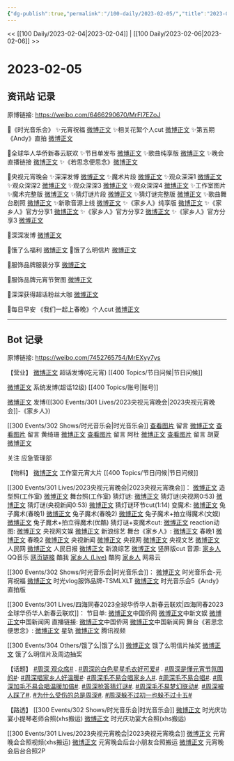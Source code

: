 ```yaml
---
{"dg-publish":true,"permalink":"/100-daily/2023-02-05/","title":"2023-02-05"}
---
```



<< [[100 Daily/2023-02-04\|2023-02-04]] | [[100 Daily/2023-02-06\|2023-02-06]] >>

# 2023-02-05

## 资讯站 记录

原博链接: https://weibo.com/6466290670/MrFl7EZoJ

🌟《时光音乐会》
✨元宵祝福 [微博正文](https://m.weibo.cn/6466290670/4865828354789986)
✨相关花絮个人cut [微博正文](https://m.weibo.cn/6466290670/4865789972972268)
✨第五期《Andy》直拍 [微博正文](https://m.weibo.cn/6466290670/4865731416819077)

🌟全球华人华侨新春云联欢
✨节目单发布 [微博正文](https://m.weibo.cn/6466290670/4865744111665738)
✨歌曲纯享版 [微博正文](https://m.weibo.cn/6466290670/4865846982216353)
✨晚会直播链接 [微博正文](https://m.weibo.cn/6466290670/4865800098025948)
✨《若思念便思念》[微博正文](https://m.weibo.cn/6466290670/4865880062433621)

🌟央视元宵晚会
✨深深发博 [微博正文](https://m.weibo.cn/6466290670/4865901453122512)
✨魔术片段 [微博正文](https://m.weibo.cn/6466290670/4865886408152704)
✨观众深深1 [微博正文](https://m.weibo.cn/6466290670/4865890178832221)
✨观众深深2 [微博正文](https://m.weibo.cn/6466290670/4865888479872008)
✨观众深深3 [微博正文](https://m.weibo.cn/6466290670/4865886807135725)
✨观众深深4 [微博正文](https://m.weibo.cn/6466290670/4865883782521077)
✨工作室图片 [](https://m.weibo.cn/6466290670/486589788350606)
✨魔术完整版 [微博正文](https://m.weibo.cn/6466290670/4865937079537459)
✨猜灯谜片段 [微博正文](https://m.weibo.cn/6466290670/4865890972078662)
✨猜灯谜完整版 [微博正文](https://m.weibo.cn/6466290670/4865888887512635)
✨歌曲舞台剧照 [微博正文](https://m.weibo.cn/6466290670/4865902858995249)
✨新歌音源上线 [微博正文](https://m.weibo.cn/6466290670/4865936836006208)
✨《家乡人》纯享版 [微博正文](https://m.weibo.cn/6466290670/4865904624534856)
✨《家乡人》官方分享1 [微博正文](https://m.weibo.cn/6466290670/4865898281699018)
✨《家乡人》官方分享2 [微博正文](https://m.weibo.cn/6466290670/4865900341100615)
✨《家乡人》官方分享3 [微博正文](https://m.weibo.cn/6466290670/4865900702338804)

🌟深深发博 [微博正文](https://m.weibo.cn/6466290670/4865881370263710)

🌟饿了么福利 [微博正文](https://m.weibo.cn/6466290670/4865736377372851)
🌟饿了么明信片 [微博正文](https://m.weibo.cn/6466290670/4865730446624579)

🌟服饰品牌服装分享 [微博正文](https://m.weibo.cn/6466290670/4865724726120129)

🌟服饰品牌元宵节贺图 [微博正文](https://m.weibo.cn/6466290670/4865726730994839)

🌟深深获得超话粉丝大咖 [微博正文](https://m.weibo.cn/6466290670/4865881710010222)

🌟每日早安
《我们一起上春晚》个人cut [微博正文](https://m.weibo.cn/6466290670/4865701607637593)

---
## Bot 记录

原博链接: https://weibo.com/7452765754/MrEXyy7ys

【营业】
[微博正文](https://m.weibo.cn/1736988591/4865877717028646) 超话发博(吃元宵) [[400 Topics/节日问候\|节日问候]] 

[微博正文](https://m.weibo.cn/1736988591/4865878019278000) 系统发博(超话12级) [[400 Topics/账号\|账号]]

[微博正文](https://m.weibo.cn/1736988591/4865900634708420) 发博([[300 Events/301 Lives/2023央视元宵晚会\|2023央视元宵晚会]]-《家乡人》)

[[300 Events/302 Shows/时光音乐会\|时光音乐会]]
[查看图片](https://wx1.sinaimg.cn/large/0088n2Pggy1hat0gqxpg0j30yi0c8dgq.jpg) 留言 [微博正文](https://m.weibo.cn/1736988591/4865545242938744)
[查看图片](https://wx4.sinaimg.cn/large/0088n2Pggy1hat0hnisf4j30u00xxtd2.jpg) 留言 黄绮珊 [微博正文](https://m.weibo.cn/1766673785/4865177247551324)
[查看图片](https://wx3.sinaimg.cn/large/0088n2Pggy1hat0h5pi6rj30u00xutcy.jpg) 留言 阿杜 [微博正文](https://m.weibo.cn/1355837881/4865185397610359)
[查看图片](https://wx1.sinaimg.cn/large/0088n2Pggy1hat0h1w889j30u00xgaee.jpg) 留言 胡夏 [微博正文](https://m.weibo.cn/1704091601/4865180800911131)

关注 应急管理部

【物料】
[微博正文](https://m.weibo.cn/7478855230/4865572804494822) 工作室元宵大片 [[400 Topics/节日问候\|节日问候]]

[[300 Events/301 Lives/2023央视元宵晚会\|2023央视元宵晚会]]：
[微博正文](https://m.weibo.cn/7478855230/4865897150023362) 造型照(工作室)
[微博正文](https://m.weibo.cn/7478855230/4865901927075652) 舞台照(工作室)
猜灯谜:
[微博正文](https://m.weibo.cn/3266943013/4865890028355805) 猜灯谜(央视网0:53)
[微博正文](https://m.weibo.cn/2656274875/4865881244702213) 猜灯谜(央视新闻0:53)
[微博正文](https://m.weibo.cn/6466290670/4865888887512635) 猜灯谜环节cut(1:14)
变魔术:
[微博正文](https://m.weibo.cn/3506728370/4865882381360052) 兔子魔术(春晚1)
[微博正文](https://m.weibo.cn/3506728370/4865888098718062) 兔子魔术(春晚2)
[微博正文](https://m.weibo.cn/1371117067/4865882612571948) 兔子魔术+拍立得魔术(文娱)
[微博正文](https://m.weibo.cn/1642904381/4865906864555537) 兔子魔术+拍立得魔术(优酷)
猜灯谜+变魔术cut:
[微博正文](https://m.weibo.cn/1786590437/4865884123040954)
reaction动图:
[微博正文](https://m.weibo.cn/7735105675/4865887397744160) 央视网文娱
[微博正文](https://m.weibo.cn/1878335471/4865883242238275) 新浪综艺
舞台《家乡人》:
[微博正文](https://m.weibo.cn/3506728370/4865897049885781) 春晚1
[微博正文](https://m.weibo.cn/3506728370/4865900827644167) 春晚2
[微博正文](https://m.weibo.cn/2656274875/4865897463812460) 央视新闻
[微博正文](https://m.weibo.cn/3266943013/4865898772699242) 央视网
[微博正文](https://m.weibo.cn/2210168325/4865898110256040) 央视文艺
[微博正文](https://m.weibo.cn/2286908003/4865901952769240) 人民网
[微博正文](https://m.weibo.cn/2803301701/4865902082002815) 人民日报
[微博正文](https://m.weibo.cn/1878335471/4865897552681420) 新浪综艺
[微博正文](https://m.weibo.cn/5219918112/4865906910167058) 竖屏版cut
音源:
[家乡人](https://weibo.cn/sinaurl?u=https%3A%2F%2Fc.y.qq.com%2Fbase%2Ffcgi-bin%2Fu%3F__%3DfczhFNttcEvv) QQ音乐
[网页链接](https://weibo.cn/sinaurl?u=https%3A%2F%2Fm.kuwo.cn%2Fyinyue%2F261037095%3Ff%3Dip%26t%3Dsinawb) 酷我
[家乡人 (Live)](https://weibo.cn/sinaurl?u=https%3A%2F%2Ft4.kugou.com%2Fsong.html%3Fid%3D8e197adB8V2) 酷狗
[家乡人](https://weibo.cn/sinaurl?u=http%3A%2F%2Fmusic.163.com%2Fshare%2Fsina%2Fdirect%2F18%2F2020167641) 网易云

[[300 Events/302 Shows/时光音乐会\|时光音乐会]]：
[微博正文](https://m.weibo.cn/7703778879/4865820931657999) 时光音乐会-元宵祝福
[微博正文](https://m.weibo.cn/6599319990/4865561559568066) 时光vlog服饰品牌-TSMLXLT
[微博正文](https://m.weibo.cn/6466290670/4865731416819077) 时光音乐会5《Andy》直拍版

[[300 Events/301 Lives/四海同春2023全球华侨华人新春云联欢\|四海同春2023全球华侨华人新春云联欢]]：
节目单:
[微博正文](https://m.weibo.cn/5137261048/4865737640641329)中国侨网
[微博正文](https://m.weibo.cn/7728745629/4865742712081808)中新文娱
[微博正文](https://m.weibo.cn/1784473157/4865740819926081)中国新闻网
直播链接:
[微博正文](https://m.weibo.cn/5137261048/4865799049186629)中国侨网
[微博正文](https://m.weibo.cn/1784473157/4865798990727823)中国新闻网
舞台《若思念便思念》:
[微博正文](https://m.weibo.cn/6466290670/4865846982216353) 星轨
[微博正文](https://m.weibo.cn/2591595652/4865877117241259) 腾讯视频

[[300 Events/304 Others/饿了么\|饿了么]]
[微博正文](https://m.weibo.cn/5117812753/4865716681441762) 饿了么明信片抽奖
[微博正文](https://m.weibo.cn/7756461320/4865733676765251) 饿了么明信片及周边抽奖

【话题】
[#周深 观众席#](https://s.weibo.com/weibo?q=%23%E5%91%A8%E6%B7%B1%20%E8%A7%82%E4%BC%97%E5%B8%AD%23) .
[#周深的白色星星毛衣好可爱#](https://s.weibo.com/weibo?q=%23%E5%91%A8%E6%B7%B1%E7%9A%84%E7%99%BD%E8%89%B2%E6%98%9F%E6%98%9F%E6%AF%9B%E8%A1%A3%E5%A5%BD%E5%8F%AF%E7%88%B1%23) .
[#周深是懂元宵节氛围的#](https://s.weibo.com/weibo?q=%23%E5%91%A8%E6%B7%B1%E6%98%AF%E6%87%82%E5%85%83%E5%AE%B5%E8%8A%82%E6%B0%9B%E5%9B%B4%E7%9A%84%23)·
[#周深唱家乡人好温暖#](https://s.weibo.com/weibo?q=%23%E5%91%A8%E6%B7%B1%E5%94%B1%E5%AE%B6%E4%B9%A1%E4%BA%BA%E5%A5%BD%E6%B8%A9%E6%9A%96%23)·
[#周深毛不易合唱家乡人#](https://s.weibo.com/weibo?q=%23%E5%91%A8%E6%B7%B1%E6%AF%9B%E4%B8%8D%E6%98%93%E5%90%88%E5%94%B1%E5%AE%B6%E4%B9%A1%E4%BA%BA%23).
[#周深毛不易合唱#](https://s.weibo.com/weibo?q=%23%E5%91%A8%E6%B7%B1%E6%AF%9B%E4%B8%8D%E6%98%93%E5%90%88%E5%94%B1%23).
[#周深加毛不易合唱温暖加倍#](https://s.weibo.com/weibo?q=%23%E5%91%A8%E6%B7%B1%E5%8A%A0%E6%AF%9B%E4%B8%8D%E6%98%93%E5%90%88%E5%94%B1%E6%B8%A9%E6%9A%96%E5%8A%A0%E5%80%8D%23).
[#周深抢答猜灯谜#](https://s.weibo.com/weibo?q=%23%E5%91%A8%E6%B7%B1%E6%8A%A2%E7%AD%94%E7%8C%9C%E7%81%AF%E8%B0%9C%23).
[#周深毛不易梦幻联动#](https://s.weibo.com/weibo?q=%23%E5%91%A8%E6%B7%B1%E6%AF%9B%E4%B8%8D%E6%98%93%E6%A2%A6%E5%B9%BB%E8%81%94%E5%8A%A8%23).
[#周深被人踩了#](https://s.weibo.com/weibo?q=%23%E5%91%A8%E6%B7%B1%E8%A2%AB%E4%BA%BA%E8%B8%A9%E4%BA%86%23).
[#为什么受伤的总是周深#](https://s.weibo.com/weibo?q=%23%E4%B8%BA%E4%BB%80%E4%B9%88%E5%8F%97%E4%BC%A4%E7%9A%84%E6%80%BB%E6%98%AF%E5%91%A8%E6%B7%B1%23).
[#周深躲不过初一也躲不过十五#](https://s.weibo.com/weibo?q=%23%E5%91%A8%E6%B7%B1%E8%BA%B2%E4%B8%8D%E8%BF%87%E5%88%9D%E4%B8%80%E4%B9%9F%E8%BA%B2%E4%B8%8D%E8%BF%87%E5%8D%81%E4%BA%94%23)

【路透】
[[300 Events/302 Shows/时光音乐会\|时光音乐会]]
[微博正文](https://m.weibo.cn/2321178365/4865783568533574) 时光庆功宴小提琴老师合照(xhs搬运)
[微博正文](https://m.weibo.cn/7495641082/4865885342797713) 时光庆功宴大合照(xhs搬运)

[[300 Events/301 Lives/2023央视元宵晚会\|2023央视元宵晚会]]
[微博正文](https://m.weibo.cn/1857196980/4865892708785577) 元宵晚会合照视频(xhs搬运)
[微博正文](https://m.weibo.cn/7495641082/4865900077388520) 元宵晚会后台小朋友合照搬运
[微博正文](https://m.weibo.cn/1901459883/4865922592147480) 元宵晚会后台合照2P
